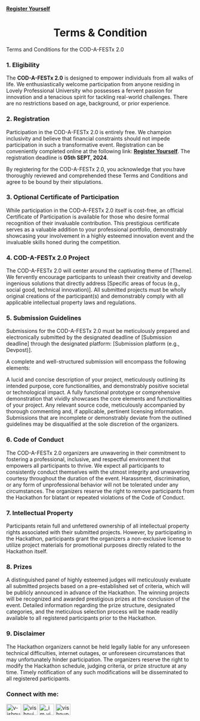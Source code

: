 **[Register Yourself](https://v-ishnu.github.io/Home/)**
<h1 align="center">Terms & Condition</h1>
<p>Terms and Conditions for the COD-A-FESTx 2.0 <p>

<h3>1. Eligibility </h3>

The **COD-A-FESTx 2.0** is designed to empower individuals from all walks of life. We enthusiastically welcome participation from anyone residing in Lovely Professional University who possesses a fervent passion for innovation and a tenacious spirit for tackling real-world challenges. There are no restrictions based on age, background, or prior experience.

<h3>2. Registration </h3>

Participation in the COD-A-FESTx 2.0 is entirely free. We champion inclusivity and believe that financial constraints should not impede participation in such a transformative event. Registration can be conveniently completed online at the following link: **[Register Yourself](https://forms.gle/NKDJmi3fk8zznuqF9)**. The registration deadline is **05th SEPT, 2024**.

By registering for the COD-A-FESTx 2.0, you acknowledge that you have thoroughly reviewed and comprehended these Terms and Conditions and agree to be bound by their stipulations.

<h3>3. Optional Certificate of Participation </h3>

While participation in the COD-A-FESTx 2.0 itself is cost-free, an official Certificate of Participation is available for those who desire formal recognition of their invaluable contribution.  This prestigious certificate serves as a valuable addition to your professional portfolio, demonstrably showcasing your involvement in a highly esteemed innovation event and the invaluable skills honed during the competition.

<h3>4. COD-A-FESTx 2.0 Project </h3>

The COD-A-FESTx 2.0 will center around the captivating theme of [Theme]. We fervently encourage participants to unleash their creativity and develop ingenious solutions that directly address [Specific areas of focus (e.g., social good, technical innovation)]. All submitted projects must be wholly original creations of the participant(s) and demonstrably comply with all applicable intellectual property laws and regulations.

<h3>5. Submission Guidelines </h3>

Submissions for the COD-A-FESTx 2.0 must be meticulously prepared and electronically submitted by the designated deadline of [Submission deadline] through the designated platform: [Submission platform (e.g., Devpost)].

A complete and well-structured submission will encompass the following elements:

A lucid and concise description of your project, meticulously outlining its intended purpose, core functionalities, and demonstrably positive societal or technological impact.
A fully functional prototype or comprehensive demonstration that vividly showcases the core elements and functionalities of your project.
Any relevant source code, meticulously accompanied by thorough commenting and, if applicable, pertinent licensing information.
Submissions that are incomplete or demonstrably deviate from the outlined guidelines may be disqualified at the sole discretion of the organizers.

<h3>6. Code of Conduct </h3>

The COD-A-FESTx 2.0 organizers are unwavering in their commitment to fostering a professional, inclusive, and respectful environment that  empowers all participants to thrive. We expect all participants to consistently conduct themselves with the utmost integrity and unwavering courtesy throughout the duration of the event.  Harassment, discrimination, or any form of unprofessional behavior will not be tolerated under any circumstances.  The organizers reserve the right to remove participants from the Hackathon for blatant or repeated violations of the Code of Conduct.

<h3>7. Intellectual Property </h3>

Participants retain full and unfettered ownership of all intellectual property rights associated with their submitted projects. However, by participating in the Hackathon, participants grant the organizers a non-exclusive license to utilize project materials for promotional purposes directly related to the Hackathon itself.


<h3>8. Prizes </h3>

A distinguished panel of highly esteemed judges will meticulously evaluate all submitted projects based on a pre-established set of criteria, which will be publicly announced in advance of the Hackathon. The winning projects will be recognized and awarded prestigious prizes at the conclusion of the event.  Detailed information regarding the prize structure, designated categories, and the meticulous selection process will be made readily available to all registered participants prior to the Hackathon.


<h3>9. Disclaimer </h3>

The Hackathon organizers  cannot be held legally liable for any unforeseen technical difficulties, internet outages, or unforeseen circumstances that may unfortunately hinder participation. The organizers reserve the right to modify the Hackathon schedule, judging criteria, or prize structure at any time.  Timely notification of any such modifications will be disseminated to all registered participants.


<h3 align="left">Connect with me:</h3>
<p align="left">
<a href="https://codepen.io/v-ishnu" target="blank"><img align="center" src="https://github.com/v-ishnu/gallery/assets/65424078/0eb7d9a6-ddcf-4c47-bbac-0ed432ebe225" alt="v-ishnu" height="30" width="40"/></a>
<a href="https://linkedin.com/in/vishnuinfo" target="blank"><img align="center" src="https://raw.githubusercontent.com/v-ishnu/v-ishnu/4898f5cbb2ef292591ca3a55f317ad0beb8cf3e2/icons8-linkedin---in-logo-used-for-professional-networking%2C-144.svg" alt="vishnuinfo" height="30" width="40"/></a>
<a href="https://instagram.com/_im_vishn_u" target="blank"><img align="center" src="https://github.com/v-ishnu/gallery/assets/65424078/1071fee1-bc15-4bf8-8bc0-d3da40b099a3" alt="_im_vishn_u" height="30" width="40"/></a>
<a href="https://www.hackerrank.com/vishnuprakash572" target="blank"><img align="center" src="https://github.com/v-ishnu/gallery/assets/65424078/5bcfad1c-3e2d-4776-bd2b-214a5992731b" alt="vishnuprakash572" height="30" width="40"/></a>
</p>
